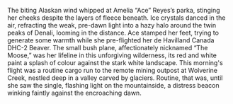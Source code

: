 The biting Alaskan wind whipped at Amelia “Ace” Reyes’s parka, stinging her cheeks despite the layers of fleece beneath.  Ice crystals danced in the air, refracting the weak, pre-dawn light into a hazy halo around the twin peaks of Denali, looming in the distance.  Ace stamped her feet, trying to generate some warmth while she pre-flighted her de Havilland Canada DHC-2 Beaver.  The small bush plane, affectionately nicknamed “The Moose,” was her lifeline in this unforgiving wilderness, its red and white paint a splash of colour against the stark white landscape.  This morning's flight was a routine cargo run to the remote mining outpost at Wolverine Creek, nestled deep in a valley carved by glaciers.  Routine, that was, until she saw the single, flashing light on the mountainside, a distress beacon winking faintly against the encroaching dawn.
